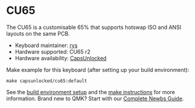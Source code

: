 # CU65

The CU65 is a customisable 65% that supports hotswap ISO and ANSI layouts on the same PCB.

* Keyboard maintainer: [rys](https://github.com/rys)
* Hardware supported: CU65 r2
* Hardware availability: [CapsUnlocked](https://caps-unlocked.com/cu65-r2/)

Make example for this keyboard (after setting up your build environment):

    make capsunlocked/cu65:default

See the [build environment setup](https://docs.qmk.fm/#/getting_started_build_tools) and the [make instructions](https://docs.qmk.fm/#/getting_started_make_guide) for more information. Brand new to QMK? Start with our [Complete Newbs Guide](https://docs.qmk.fm/#/newbs).

